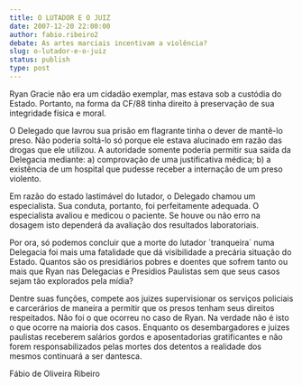 ```yaml
---
title: O LUTADOR E O JUIZ
date: 2007-12-20 22:00:00
author: fabio.ribeiro2
debate: As artes marciais incentivam a violência?
slug: o-lutador-e-o-juiz
status: publish 
type: post
---
```


  

Ryan Gracie não era um cidadão exemplar, mas estava sob a custódia do Estado. Portanto, na forma da CF/88 tinha direito à preservação de sua integridade física e moral.   

  

  

O Delegado que lavrou sua prisão em flagrante tinha o dever de mantê-lo preso. Não poderia soltá-lo só porque ele estava alucinado em razão das drogas que ele utilizou. A autoridade somente poderia permitir sua saída da Delegacia mediante: a) comprovação de uma justificativa médica; b) a existência de um hospital que pudesse receber a internação de um preso violento.   

  

  

Em razão do estado lastimável do lutador, o Delegado chamou um especialista. Sua conduta, portanto, foi perfeitamente adequada. O especialista avaliou e medicou o paciente. Se houve ou não erro na dosagem isto dependerá da avaliação dos resultados laboratoriais.   

  

  

Por ora, só podemos concluir que a morte do lutador ´tranqueira´ numa Delegacia foi mais uma fatalidade que dá visibilidade a precária situação do Estado. Quantos são os presidiários pobres e doentes que sofrem tanto ou mais que Ryan nas Delegacias e Presídios Paulistas sem que seus casos sejam tão explorados pela mídia?   

  

  

Dentre suas funções, compete aos juizes supervisionar os serviços policiais e carcerários de maneira a permitir que os presos tenham seus direitos respeitados. Não foi o que ocorreu no caso de Ryan. Na verdade não é isto o que ocorre na maioria dos casos. Enquanto os desembargadores e juizes paulistas receberem salários gordos e aposentadorias gratificantes e não forem responsabilizados pelas mortes dos detentos a realidade dos mesmos continuará a ser dantesca.  

  

  

  

  

Fábio de Oliveira Ribeiro
